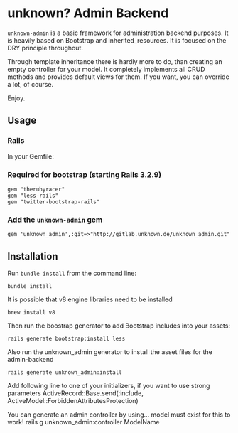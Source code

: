 # unknown? Admin Backend
`unknown-admin` is a basic framework for administration backend purposes. It is heavily based on Bootstrap and inherited_resources.
It is focused on the DRY principle throughout.

Through template inheritance there is hardly more to do, than creating an empty controller for your model.
It completely implements all CRUD methods and provides default views for them.
If you want, you can override a lot, of course.


Enjoy.

## Usage

### Rails

In your Gemfile:

### Required for bootstrap (starting Rails 3.2.9)

    gem "therubyracer"
    gem "less-rails"
    gem "twitter-bootstrap-rails"

### Add the `unknown-admin` gem

    gem 'unknown_admin',:git=>"http://gitlab.unknown.de/unknown_admin.git"


## Installation

Run `bundle install` from the command line:

    bundle install

It is possible that v8 engine libraries need to be installed

    brew install v8

Then run the boostrap generator to add Bootstrap includes into your assets:

    rails generate bootstrap:install less

Also run the unknown_admin generator to install the asset files for the admin-backend

    rails generate unknown_admin:install

Add following line to one of your initializers, if you want to use strong parameters
    ActiveRecord::Base.send(:include, ActiveModel::ForbiddenAttributesProtection)

You can generate an admin controller by using... model must exist for this to work!
    rails g unknown_admin:controller ModelName
